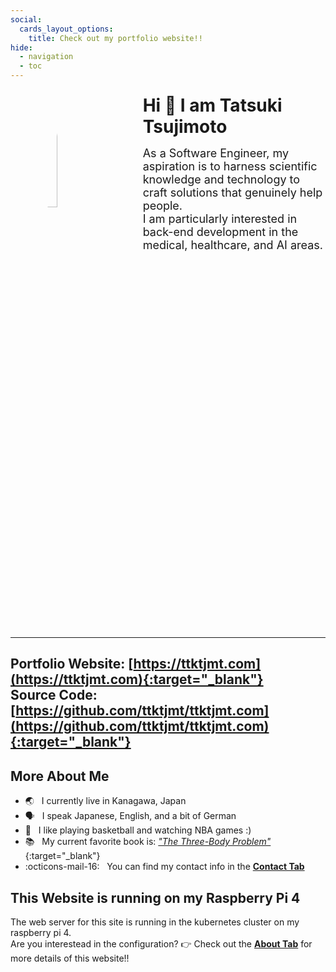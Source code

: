 ```yaml
---
social:
  cards_layout_options:
    title: Check out my portfolio website!!
hide:
  - navigation
  - toc
---
```


<!-- TODO: format this for mobile devices -->
<img src="https://avatars.githubusercontent.com/u/55564973" alt="Profile picture" width="22%" style="float: left; margin: 0% 10% 1% 10%; border-radius: 50%"/>

<h1 style="margin: 4.5% 0.5% 3% 0.5%; font-weight: bold;">
  Hi 👋 I am Tatsuki Tsujimoto
</h1>

<font size=4>
As a Software Engineer, my aspiration is to harness scientific knowledge and technology to craft solutions that genuinely help people.<br>
I am particularly interested in back-end development in the medical, healthcare, and AI areas.
</font>

<div style="clear: both;"></div>

---
**Portfolio Website**: [https://ttktjmt.com](https://ttktjmt.com){:target="_blank"}<br>
**Source Code**: [https://github.com/ttktjmt/ttktjmt.com](https://github.com/ttktjmt/ttktjmt.com){:target="_blank"}
---

## More About Me

* :earth_asia:        &nbsp; I currently live in Kanagawa, Japan
* :speaking_head:     &nbsp; I speak Japanese, English, and a bit of German
* :basketball:        &nbsp; I like playing basketball and watching NBA games :\)
* :books:             &nbsp; My current favorite book is: [_"The Three-Body Problem"_](https://en.wikipedia.org/wiki/The_Three-Body_Problem_(novel)){:target="_blank"}
* :octicons-mail-16:  &nbsp; You can find my contact info in the [**Contact Tab**](contact.md)

## This Website is running on my Raspberry Pi 4

The web server for this site is running in the kubernetes cluster on my raspberry pi 4.<br>
Are you interestead in the configuration? :point_right: Check out the [**About Tab**](about/overview.md) for more details of this website!!
